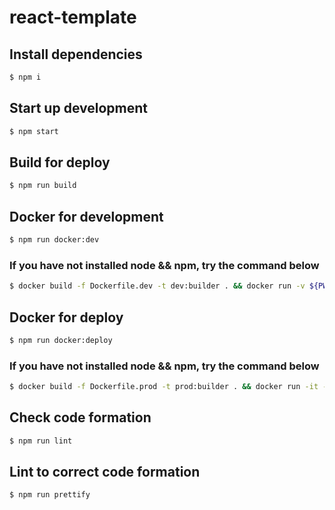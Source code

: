 # react-template

## Install dependencies

```bash
$ npm i
```

## Start up development

```bash
$ npm start
```

## Build for deploy

```bash
$ npm run build
```

## Docker for development

```bash
$ npm run docker:dev
```

### If you have not installed node && npm, try the command below

```bash
$ docker build -f Dockerfile.dev -t dev:builder . && docker run -v ${PWD}:/app -v /app/node_modules -p 8080:8080 --rm dev:builder
```

## Docker for deploy

```bash
$ npm run docker:deploy
```

### If you have not installed node && npm, try the command below

```bash
$ docker build -f Dockerfile.prod -t prod:builder . && docker run -it -p 80:80 --rm prod:builder
```

## Check code formation

```bash
$ npm run lint
```

## Lint to correct code formation

```bash
$ npm run prettify
```
